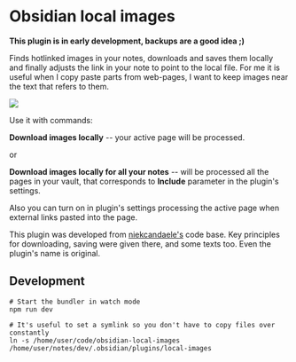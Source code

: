 # Obsidian local images

**This plugin is in early development, backups are a good idea ;)**

Finds hotlinked images in your notes, downloads and saves them locally and finally adjusts the link in your note to point to the local file.
For me it is useful when I copy paste parts from web-pages, I want to keep images near the text that refers to them.

![](docs/obsidian-local-images-sep2021.gif)

Use it with commands:

**Download images locally** -- your active page will be processed.

or

**Download images locally for all your notes** -- will be processed all the pages in your vault, that corresponds to **Include** parameter in the plugin's settings.

Also you can turn on in plugin's settings processing the active page when external links pasted into the page.

This plugin was developed from [niekcandaele's](https://github.com/niekcandaele/obsidian-local-images) code base. Key principles for downloading, saving were given there, and some texts too. Even the plugin's name is original.

## Development

```
# Start the bundler in watch mode
npm run dev

# It's useful to set a symlink so you don't have to copy files over constantly
ln -s /home/user/code/obsidian-local-images /home/user/notes/dev/.obsidian/plugins/local-images
```
